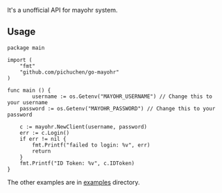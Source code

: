
It's a unofficial API for mayohr system.

## Usage

```golang
package main

import (
    "fmt"
    "github.com/pichuchen/go-mayohr"
)

func main () {
    	username := os.Getenv("MAYOHR_USERNAME") // Change this to your username
	password := os.Getenv("MAYOHR_PASSWORD") // Change this to your password

	c := mayohr.NewClient(username, password)
	err := c.Login()
	if err != nil {
		fmt.Printf("failed to login: %v", err)
		return
	}
	fmt.Printf("ID Token: %v", c.IDToken)
}

```

The other examples are in [examples](./examples) directory.